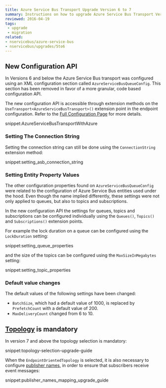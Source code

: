 ```yaml
---
title: Azure Service Bus Transport Upgrade Version 6 to 7
summary: Instructions on how to upgrade Azure Service Bus Transport Version 6 to 7.
reviewed: 2016-04-19
tags:
 - upgrade
 - migration
related:
- nservicebus/azure-service-bus
- nservicebus/upgrades/5to6
---
```


## New Configuration API

In Versions 6 and below the Azure Service Bus transport was configured using an XML configuration section called `AzureServiceBusQueueConfig`. This section has been removed in favor of a more granular, code based configuration API.

The new configuration API is accessible through extension methods on the `UseTransport<AzureServiceBusTransport>()` extension point in the endpoint configuration. Refer to the [Full Configuration Page](/nservicebus/azure-service-bus/configuration/configuration.md) for more details.

snippet:AzureServiceBusTransportWithAzure

### Setting The Connection String

Setting the connection string can still be done using the `ConnectionString` extension method:

snippet:setting_asb_connection_string

### Setting Entity Property Values

The other configuration properties found on `AzureServiceBusQueueConfig` were related to the configuration of Azure Service Bus entities used under the hood. Even though the name implied differently, these settings were not only applied to queues, but also to topics and subscriptions. 

In the new configuration API the settings for queues, topics and subscriptions can be configured individually using the `Queues()`, `Topics()` and `Subscriptions()` extension points. 

For example the lock duration on a queue can be configured using the `LockDuration` setting:

snippet:setting_queue_properties

and the size of the topics can be configured using the `MaxSizeInMegabytes` setting:

snippet:setting_topic_properties

### Default value changes

The default values of the following settings have been changed:

* `BatchSize`, which had a default value of 1000, is replaced by `PrefetchCount` with a default value of 200.
* `MaxDeliveryCount` changed from 6 to 10.


## [Topology](/nservicebus/azure-service-bus/topologies/) is mandatory

In version 7 and above the topology selection is mandatory:

snippet:topology-selection-upgrade-guide


When the `EndpointOrientedTopology` is selected, it is also necessary to configure [publisher names](/nservicebus/azure-service-bus/publisher-names-configuration.md), in order to ensure that subscribers receive event messages:

snippet:publisher_names_mapping_upgrade_guide
